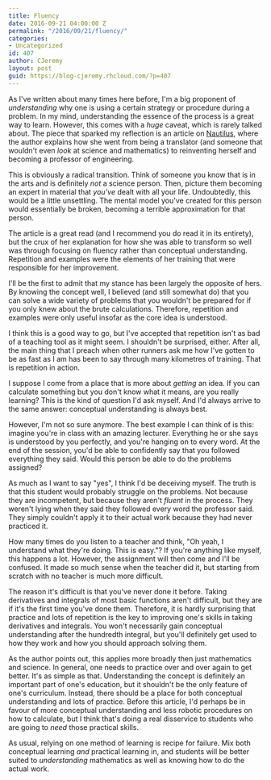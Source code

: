```yaml
---
title: Fluency
date: 2016-09-21 04:00:00 Z
permalink: "/2016/09/21/fluency/"
categories:
- Uncategorized
id: 407
author: CJeremy
layout: post
guid: https://blog-cjeremy.rhcloud.com/?p=407
---
```


As I've written about many times here before, I'm a big proponent of _understanding_ why one is using a certain strategy or procedure during a problem. In my mind, understanding the essence of the process is a great way to learn. However, this comes with a _huge_ caveat, which is rarely talked about. The piece that sparked my reflection is an article on [Nautilus](http://nautil.us/issue/40/learning/how-i-rewired-my-brain-to-become-fluent-in-math-rp), where the author explains how she went from being a translator (and someone that wouldn't even _look_ at science and mathematics) to reinventing herself and becoming a professor of engineering.

This is obviously a radical transition. Think of someone you know that is in the arts and is definitely _not_ a science person. Then, picture them becoming an expert in material that _you've_ dealt with all your life. Undoubtedly, this would be a little unsettling. The mental model you've created for this person would essentially be broken, becoming a terrible approximation for that person.

The article is a great read (and I recommend you do read it in its entirety), but the crux of her explanation for how she was able to transform so well was through focusing on fluency rather than conceptual understanding. Repetition and examples were the elements of her training that were responsible for her improvement.

I'll be the first to admit that my stance has been largely the opposite of hers. By knowing the concept well, I believed (and still somewhat do) that you can solve a wide variety of problems that you wouldn't be prepared for if you only knew about the brute calculations. Therefore, repetition and examples were only useful insofar as the core idea is understood.

I think this is a good way to go, but I've accepted that repetition isn't as bad of a teaching tool as it might seem. I shouldn't be surprised, either. After all, the main thing that I preach when other runners ask me how I've gotten to be as fast as I am has been to say through many kilometres of training. That is repetition in action.

I suppose I come from a place that is more about _getting_ an idea. If you can calculate something but you don't know what it means, are you really learning? This is the kind of question I'd ask myself. And I'd always arrive to the same answer: conceptual understanding is always best.

However, I'm not so sure anymore. The best example I can think of is this: imagine you're in class with an amazing lecturer. Everything he or she says is understood by you perfectly, and you're hanging on to every word. At the end of the session, you'd be able to confidently say that you followed everything they said. Would this person be able to do the problems assigned?

As much as I want to say "yes", I think I'd be deceiving myself. The truth is that this student would probably struggle on the problems. Not because they are incompetent, but because they aren't _fluent_ in the process. They weren't lying when they said they followed every word the professor said. They simply couldn't apply it to their actual work because they had never practiced it.

How many times do you listen to a teacher and think, "Oh yeah, I understand what they're doing. This is easy."? If you're anything like myself, this happens a lot. However, the assignment will then come and I'll be confused. It made so much sense when the teacher did it, but starting from scratch with no teacher is much more difficult.

The reason it's difficult is that you've never done it before. Taking derivatives and integrals of most basic functions aren't difficult, but they are if it's the first time you've done them. Therefore, it is hardly surprising that practice and lots of repetition is the key to improving one's skills in taking derivatives and integrals. You won't necessarily gain conceptual understanding after the hundredth integral, but you'll definitely get used to how they work and how you should approach solving them.

As the author points out, this applies more broadly then just mathematics and science. In general, one needs to practice over and over again to get better. It's as simple as that. Understanding the concept is definitely an important part of one's education, but it shouldn't be the only feature of one's curriculum. Instead, there should be a place for both conceptual understanding and lots of practice. Before this article, I'd perhaps be in favour of more conceptual understanding and less robotic procedures on how to calculate, but I think that's doing a real disservice to students who are going to _need_ those practical skills.

As usual, relying on one method of learning is recipe for failure. Mix both conceptual learning _and_ practical learning in, and students will be better suited to _understanding_ mathematics as well as knowing how to do the actual work.